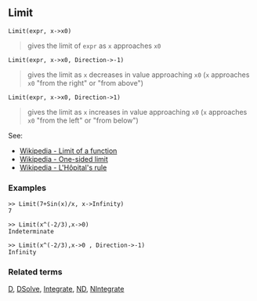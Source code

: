 ## Limit

```
Limit(expr, x->x0)
```

> gives the limit of `expr` as `x` approaches `x0`

```
Limit(expr, x->x0, Direction->-1)
```

> gives the limit as `x` decreases in value approaching `x0`  (`x` approaches `x0` "from the right" or "from above")

```
Limit(expr, x->x0, Direction->1)
```

> gives the limit as `x` increases in value approaching `x0` (`x` approaches `x0` "from the left" or "from below")

See:  
* [Wikipedia - Limit of a function](https://en.wikipedia.org/wiki/Limit_of_a_function)
* [Wikipedia - One-sided limit](https://en.wikipedia.org/wiki/One-sided_limit)
* [Wikipedia - L'Hôpital's rule](https://en.wikipedia.org/wiki/L%27H%C3%B4pital%27s_rule)

### Examples 

```
>> Limit(7+Sin(x)/x, x->Infinity)
7

>> Limit(x^(-2/3),x->0)
Indeterminate

>> Limit(x^(-2/3),x->0 , Direction->-1)
Infinity
```


### Related terms 
[D](D.md), [DSolve](DSolve.md), [Integrate](Integrate.md), [ND](ND.md), [NIntegrate](NIntegrate.md) 

